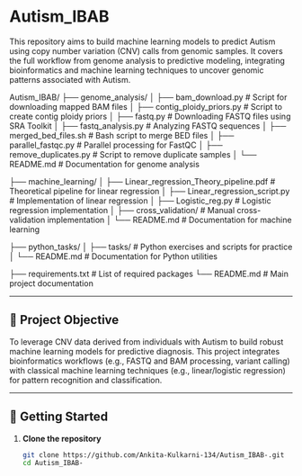 # Autism_IBAB

This repository aims to build machine learning models to predict Autism using copy number variation (CNV) calls from genomic samples. It covers the full workflow from genome analysis to predictive modeling, integrating bioinformatics and machine learning techniques to uncover genomic patterns associated with Autism.

Autism_IBAB/
├── genome_analysis/
│ ├── bam_download.py # Script for downloading mapped BAM files
│ ├── contig_ploidy_priors.py # Script to create contig ploidy priors
│ ├── fastq.py # Downloading FASTQ files using SRA Toolkit
│ ├── fastq_analysis.py # Analyzing FASTQ sequences
│ ├── merged_bed_files.sh # Bash script to merge BED files
│ ├── parallel_fastqc.py # Parallel processing for FastQC
│ ├── remove_duplicates.py # Script to remove duplicate samples
│ └── README.md # Documentation for genome analysis

├── machine_learning/
│ ├── Linear_regression_Theory_pipeline.pdf # Theoretical pipeline for linear regression
│ ├── Linear_regression_script.py # Implementation of linear regression
│ ├── Logistic_reg.py # Logistic regression implementation
│ ├── cross_validation/ # Manual cross-validation implementation
│ └── README.md # Documentation for machine learning

├── python_tasks/
│ ├── tasks/ # Python exercises and scripts for practice
│ └── README.md # Documentation for Python utilities

├── requirements.txt # List of required packages
└── README.md # Main project documentation

---

## 🎯 Project Objective

To leverage CNV data derived from individuals with Autism to build robust machine learning models for predictive diagnosis. This project integrates bioinformatics workflows (e.g., FASTQ and BAM processing, variant calling) with classical machine learning techniques (e.g., linear/logistic regression) for pattern recognition and classification.

---

## 🚀 Getting Started

1. **Clone the repository**
   ```bash
   git clone https://github.com/Ankita-Kulkarni-134/Autism_IBAB-.git
   cd Autism_IBAB-
